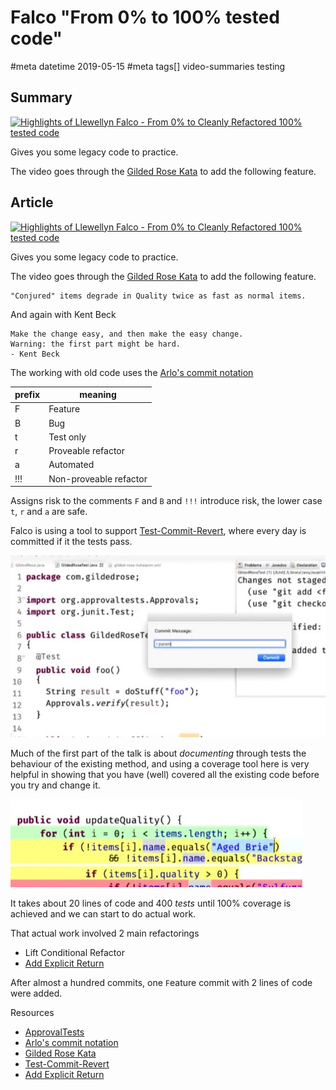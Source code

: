 # Falco "From 0% to 100% tested code"
#meta datetime 2019-05-15
#meta tags[] video-summaries testing

## Summary

[![Highlights of Llewellyn Falco - From 0% to Cleanly Refactored 100% tested code](https://img.youtube.com/vi/wp6oSVDdbXQ/0.jpg)](https://www.youtube.com/watch?feature=player_embedded&v=wp6oSVDdbXQ)

Gives you some legacy code to practice.

The video goes through the [Gilded Rose Kata](https://github.com/emilybache/GildedRose-Refactoring-Kata) to add the following feature.

## Article

[![Highlights of Llewellyn Falco - From 0% to Cleanly Refactored 100% tested code](https://img.youtube.com/vi/wp6oSVDdbXQ/0.jpg)](https://www.youtube.com/watch?feature=player_embedded&v=wp6oSVDdbXQ)

Gives you some legacy code to practice.

The video goes through the [Gilded Rose Kata](https://github.com/emilybache/GildedRose-Refactoring-Kata) to add the following feature.

```
"Conjured" items degrade in Quality twice as fast as normal items.
```

And again with Kent Beck

```
Make the change easy, and then make the easy change.
Warning: the first part might be hard.
- Kent Beck
```

The working with old code uses the [Arlo's commit notation](https://github.com/RefactoringCombos/ArlosCommitNotation)

| prefix | meaning |
| --- | --- |
| F | Feature |
| B | Bug |
| t | Test only |
| r | Proveable refactor |
| a | Automated |
| !!! | Non-proveable refactor |

Assigns risk to the comments `F` and `B` and `!!!` introduce risk, the lower case `t`, `r` and `a` are safe.

Falco is using a tool to support [Test-Commit-Revert](https://medium.com/@kentbeck_7670/test-commit-revert-870bbd756864), where every day is committed if it the tests pass.

![TCR tool in Java](videos/llewellyn-falco-from-0-to-100-tested-code/tcr_commit.jpg)

Much of the first part of the talk is about _documenting_ through tests the behaviour of the existing method, and using a coverage tool here is very helpful in showing that you have (well) covered all the existing code before you try and change it.

![Adding tests to increase coverage before refactoring](videos/llewellyn-falco-from-0-to-100-tested-code/another_input.jpg)

It takes about 20 lines of code and 400 _tests_ until 100% coverage is achieved and we can start to do actual work.

That actual work involved 2 main refactorings

* Lift Conditional Refactor
* [Add Explicit Return](https://github.com/digdeeproots/provable-refactorings/blob/master/recipes/micro-step-helpers/add-explicit-return/cpp.md)

After almost a hundred commits, one `F`eature commit with 2 lines of code were added.

Resources

* [ApprovalTests](https://approvaltests.com)
* [Arlo's commit notation](https://github.com/RefactoringCombos/ArlosCommitNotation)
* [Gilded Rose Kata](https://github.com/emilybache/GildedRose-Refactoring-Kata)
* [Test-Commit-Revert](https://medium.com/@kentbeck_7670/test-commit-revert-870bbd756864)
* [Add Explicit Return](https://github.com/digdeeproots/provable-refactorings/blob/master/recipes/micro-step-helpers/add-explicit-return/cpp.md)